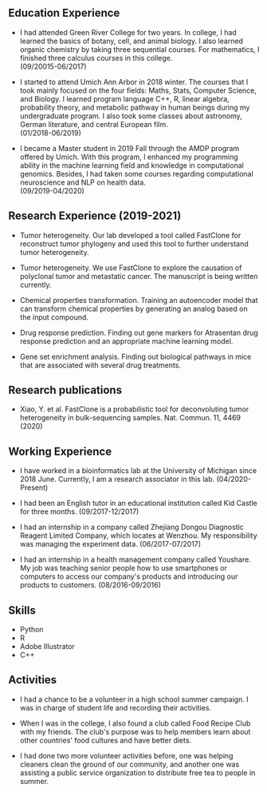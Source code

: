 ## Education Experience 

- I had attended Green River College for two years. In college, I had learned the basics of botany, cell, and animal biology. I also learned organic chemistry by taking three sequential courses. For mathematics, I finished three calculus courses in this college.                       
                                                                                  (09/20015-06/2017)

- I started to attend Umich Ann Arbor in 2018 winter. The courses that I took mainly focused on the four fields: Maths, Stats, Computer Science, and Biology. I learned program language C++, R, linear algebra, probability theory, and metabolic pathway in human beings during my undergraduate program. I also took some classes about astronomy, German literature, and central European film.                                                                                        
                                                     (01/2018-06/2019)

- I became a Master student in 2019 Fall through the AMDP program offered by Umich. With this program, I enhanced my programming ability in the machine learning field and knowledge in computational genomics. Besides, I had taken some courses regarding computational neuroscience and NLP on health data.                                                                
                                                                                                                            (09/2019-04/2020)

## Research Experience (2019-2021)

- Tumor heterogeneity. Our lab developed a tool called FastClone for reconstruct tumor phylogeny and used this tool to further understand tumor heterogeneity.

- Tumor heterogeneity. We use FastClone to explore the causation of polyclonal tumor and metastatic cancer. The manuscript is being written currently. 

- Chemical properties transformation. Training an autoencoder model that can transform chemical properties by generating an analog based on the input compound.

- Drug response prediction. Finding out gene markers for Atrasentan drug response prediction and an appropriate machine learning model.

- Gene set enrichment analysis. Finding out biological pathways in mice that are associated with several drug treatments.

## Research publications
- Xiao, Y. et al. FastClone is a probabilistic tool for deconvoluting tumor heterogeneity in bulk-sequencing samples. Nat. Commun. 11, 4469 (2020)

## Working Experience
- I have worked in a bioinformatics lab at the University of Michigan since 2018 June. Currently, I am a research associator in this lab.
(04/2020-Present)

- I had been an English tutor in an educational institution called Kid Castle for three months.
(09/2017-12/2017)

- I had an internship in a company called Zhejiang Dongou Diagnostic Reagent Limited Company, which locates at Wenzhou. My responsibility was managing the experiment data.
(06/2017-07/2017)

- I had an internship in a health management company called Youshare. My job was teaching senior people how to use smartphones or computers to access our company's products and introducing our products to customers.
(08/2016-09/2016)

## Skills 
- Python
- R
- Adobe Illustrator
- C++

## Activities
- I had a chance to be a volunteer in a high school summer campaign. I was in charge of student life and recording their activities.

- When I was in the college, I also found a club called Food Recipe Club with my friends. The club's purpose was to help members learn about other countries' food cultures and have better diets.

- I had done two more volunteer activities before, one was helping cleaners clean the ground of our community, and another one was assisting a public service organization to distribute free tea to people in summer.




